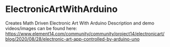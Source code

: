 # ElectronicArtWithArduino
 Creates Math Driven Electronic Art With Arduino
 Description and demo videos/images can be found here:
 https://www.element14.com/community/community/project14/electronicart/blog/2020/08/28/electronic-art-app-controlled-by-arduino-uno
